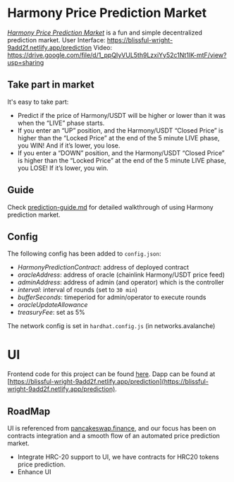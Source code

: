 
# Harmony Price Prediction Market

[*Harmony Price Prediction Market*](https://blissful-wright-9add2f.netlify.app/prediction) is a fun and simple decentralized prediction market.
User Interface: https://blissful-wright-9add2f.netlify.app/prediction
Video: https://drive.google.com/file/d/1_ppQIyVUL5th9LzxiYy52c1Nt1lK-mtF/view?usp=sharing

## Take part in market

It's easy to take part:

* Predict if the price of Harmony/USDT will be higher or lower than it was when the “LIVE” phase starts.
* If you enter an “UP” position, and the Harmony/USDT “Closed Price” is higher than the “Locked Price” at the end of the 5 minute LIVE phase, you WIN! And if it’s lower, you lose.
* If you enter a “DOWN” position, and the Harmony/USDT “Closed Price” is higher than the “Locked Price” at the end of the 5 minute LIVE phase, you LOSE! If it’s lower, you win.

## Guide

Check [prediction-guide.md](./prediction-guide.md) for detailed walkthrough of using Harmony prediction market.

## Config

The following config has been added to `config.json`:
* *HarmonyPredictionContract*: address of deployed contract
* *oracleAddress*: address of oracle (chainlink Harmony/USDT price feed)
* *adminAddress*: address of admin (and operator) which is the controller
* *interval*: interval of rounds (set to `30 min`)
* *bufferSeconds*: timeperiod for admin/operator to execute rounds
* *oracleUpdateAllowance*
* *treasuryFee*: set as 5%

The network config is set in `hardhat.config.js` (in networks.avalanche)

# UI

Frontend code for this project can be found [here](https://github.com/amityadav0/Prediction-market-ui/tree/harmony).
Dapp can be found at [https://blissful-wright-9add2f.netlify.app/prediction](https://blissful-wright-9add2f.netlify.app/prediction).

## RoadMap

UI is referenced from [pancakeswap.finance](https://pancakeswap.finance/), and our focus has been on contracts integration and a smooth flow of an automated price prediction market.

- Integrate HRC-20 support to UI, we have contracts for HRC20 tokens price prediction.
- Enhance UI
